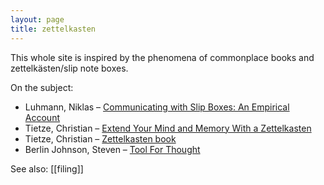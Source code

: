 ```yaml
---
layout: page
title: zettelkasten
---
```


This whole site is inspired by the phenomena of commonplace books and zettelkästen/slip note boxes. 

On the subject:

* Luhmann, Niklas – [Communicating with Slip Boxes: An Empirical Account](http://scriptogr.am/kuehnm/post/2012-12-22-111621)
* Tietze, Christian – [Extend Your Mind and Memory With a Zettelkasten](http://christiantietze.de/posts/2013/11/extend-your-mind-and-memory-with-a-zettelkasten/)  
* Tietze, Christian – [Zettelkasten book](http://www.zettelkasten.de)  
* Berlin Johnson, Steven – [Tool For Thought](http://www.stevenberlinjohnson.com/movabletype/archives/000230.html)  

See also: [[filing]]


<!--- 

[[filing]]

[[Luhmann, Niklas – Communicating with Slip Boxes: An Empirical Account]]

[[Tietze, Christian - Extend Your Mind and Memory With a Zettelkasten]]

[[TAKING NOTE - Luhmann's Zettelkasten]]

relevant idé: [[d 2014-04-21]] och viktigt: [[avhandling]]

 --->